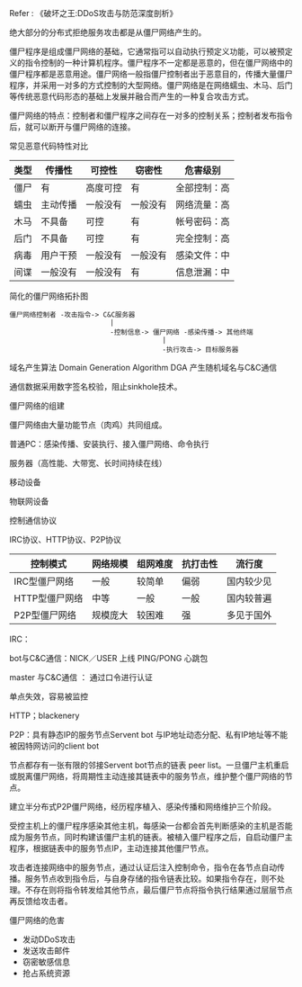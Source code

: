 Refer : 《破坏之王:DDoS攻击与防范深度剖析》



绝大部分的分布式拒绝服务攻击都是从僵尸网络产生的。

僵尸程序是组成僵尸网络的基础，它通常指可以自动执行预定义功能，可以被预定义的指令控制的一种计算机程序。僵尸程序不一定都是恶意的，但在僵尸网络中的僵尸程序都是恶意用途。僵尸网络一般指僵尸控制者出于恶意目的，传播大量僵尸程序，并采用一对多的方式控制的大型网络。僵尸网络是在网络蠕虫、木马、后门等传统恶意代码形态的基础上发展并融合而产生的一种复合攻击方式。



僵尸网络的特点：控制者和僵尸程序之间存在一对多的控制关系；控制者发布指令后，就可以断开与僵尸网络的连接。



常见恶意代码特性对比

| 类型   | 传播性  | 可控性  | 窃密性  | 危害级别   |
| ---- | ---- | ---- | ---- | ------ |
| 僵尸   | 有    | 高度可控 | 有    | 全部控制：高 |
| 蠕虫   | 主动传播 | 一般没有 | 一般没有 | 网络流量：高 |
| 木马   | 不具备  | 可控   | 有    | 帐号密码：高 |
| 后门   | 不具备  | 可控   | 有    | 完全控制：高 |
| 病毒   | 用户干预 | 一般没有 | 一般没有 | 感染文件：中 |
| 间谍   | 一般没有 | 一般没有 | 有    | 信息泄漏：中 |



简化的僵尸网络拓扑图

```
僵尸网络控制者 -攻击指令-> C&C服务器 
                         |
                         -控制信息-> 僵尸网络 -感染传播-> 其他终端
                                      |
                                      -执行攻击-> 目标服务器
```







域名产生算法 Domain Generation Algorithm DGA  产生随机域名与C&C通信

通信数据采用数字签名校验，阻止sinkhole技术。



僵尸网络的组建

僵尸网络由大量功能节点（肉鸡）共同组成。

普通PC：感染传播、安装执行、接入僵尸网络、命令执行

服务器（高性能、大带宽、长时间持续在线）

移动设备

物联网设备



控制通信协议

IRC协议、HTTP协议、P2P协议

| 控制模式      | 网络规模 | 组网难度 | 抗打击性 | 流行度   |
| --------- | ---- | ---- | ---- | ----- |
| IRC型僵尸网络  | 一般   | 较简单  | 偏弱   | 国内较少见 |
| HTTP型僵尸网络 | 中等   | 一般   | 一般   | 国内较普遍 |
| P2P型僵尸网络  | 规模庞大 | 较困难  | 强    | 多见于国外 |



IRC：

bot与C&C通信：NICK／USER 上线 PING/PONG 心跳包

master 与C&C通信 ： 通过口令进行认证

单点失效，容易被监控



HTTP；blackenery

P2P：具有静态IP的服务节点Servent bot 与IP地址动态分配、私有IP地址等不能被因特网访问的client bot

节点都存有一张有限的邻接Servent bot节点的链表 peer list。一旦僵尸主机重启或脱离僵尸网络，将周期性主动连接其链表中的服务节点，维护整个僵尸网络的节点。

建立半分布式P2P僵尸网络，经历程序植入、感染传播和网络维护三个阶段。

受控主机上的僵尸程序感染其他主机，每感染一台都会首先判断感染的主机是否能成为服务节点，同时构建该僵尸主机的链表。被植入僵尸程序之后，自启动僵尸主程序，根据链表中的服务节点IP，主动连接其他僵尸节点。

攻击者连接网络中的服务节点，通过认证后注入控制命令，指令在各节点自动传播。服务节点收到指令后，与自身存储的指令链表比较。如果指令存在，则不处理。不存在则将指令转发给其他节点，最后僵尸节点将指令执行结果通过层层节点再反馈给攻击者。



僵尸网络的危害

- 发动DDoS攻击
- 发送攻击邮件
- 窃密敏感信息
- 抢占系统资源

